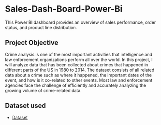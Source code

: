 # Sales-Dash-Board-Power-Bi
This Power BI dashboard provides an overview of sales performance, order status, and product line distribution. 
## Project Objective
Crime analysis is one of the most important activities that intelligence and law enforcement organizations perform all over the world. In this project, I will analyze data that has been collected about crimes that happened in different parts of the US in 1980 to 2014. The dataset consists of all related data about a crime such as where it happened, the important dates of the event, and how is it co-related to other events. Most law and enforcement agencies face the challenge of efficiently and accurately analyzing the growing volume of crime-related data.

## Dataset used
- <a href="https://github.com/Chamara1998/Sales-Dash-Board-Power-Bi/blob/main/sales_data.xlsx">Dataset</a>
